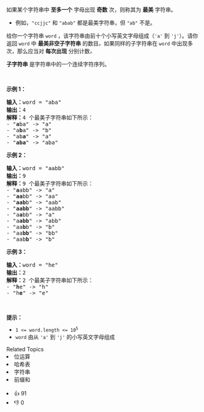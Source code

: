 <p>如果某个字符串中 <strong>至多一个</strong> 字母出现 <strong>奇数</strong> 次，则称其为 <strong>最美</strong> 字符串。</p>

<ul> 
 <li>例如，<code>"ccjjc"</code> 和 <code>"abab"</code> 都是最美字符串，但 <code>"ab"</code> 不是。</li> 
</ul>

<p>给你一个字符串 <code>word</code> ，该字符串由前十个小写英文字母组成（<code>'a'</code> 到 <code>'j'</code>）。请你返回 <code>word</code> 中 <strong>最美非空子字符串</strong> 的数目<em>。</em>如果同样的子字符串在<em> </em><code>word</code> 中出现多次，那么应当对 <strong>每次出现</strong> 分别计数<em>。</em></p>

<p><strong>子字符串</strong> 是字符串中的一个连续字符序列。</p>

<p>&nbsp;</p>

<p><strong>示例 1：</strong></p>

<pre>
<strong>输入：</strong>word = "aba"
<strong>输出：</strong>4
<strong>解释：</strong>4 个最美子字符串如下所示：
- "<strong>a</strong>ba" -&gt; "a"
- "a<strong>b</strong>a" -&gt; "b"
- "ab<strong>a</strong>" -&gt; "a"
- "<strong>aba</strong>" -&gt; "aba"
</pre>

<p><strong>示例 2：</strong></p>

<pre>
<strong>输入：</strong>word = "aabb"
<strong>输出：</strong>9
<strong>解释：</strong>9 个最美子字符串如下所示：
- "<strong>a</strong>abb" -&gt; "a"
- "<strong>aa</strong>bb" -&gt; "aa"
- "<strong>aab</strong>b" -&gt; "aab"
- "<strong>aabb</strong>" -&gt; "aabb"
- "a<strong>a</strong>bb" -&gt; "a"
- "a<strong>abb</strong>" -&gt; "abb"
- "aa<strong>b</strong>b" -&gt; "b"
- "aa<strong>bb</strong>" -&gt; "bb"
- "aab<strong>b</strong>" -&gt; "b"
</pre>

<p><strong>示例 3：</strong></p>

<pre>
<strong>输入：</strong>word = "he"
<strong>输出：</strong>2
<strong>解释：</strong>2 个最美子字符串如下所示：
- "<b>h</b>e" -&gt; "h"
- "h<strong>e</strong>" -&gt; "e"
</pre>

<p>&nbsp;</p>

<p><strong>提示：</strong></p>

<ul> 
 <li><code>1 &lt;= word.length &lt;= 10<sup>5</sup></code></li> 
 <li><code>word</code> 由从 <code>'a'</code> 到 <code>'j'</code> 的小写英文字母组成</li> 
</ul>

<div><div>Related Topics</div><div><li>位运算</li><li>哈希表</li><li>字符串</li><li>前缀和</li></div></div><br><div><li>👍 91</li><li>👎 0</li></div>